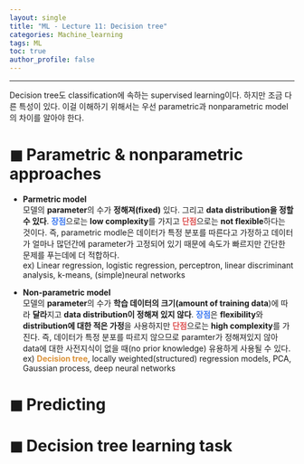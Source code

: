 ```yaml
---
layout: single
title: "ML - Lecture 11: Decision tree"
categories: Machine_learning
tags: ML
toc: true
author_profile: false
---
```

- - -
Decision tree도 classification에 속하는 supervised learning이다. 하지만 조금 다른 특성이 있다. 이걸 이해하기 위해서는 우선 parametric과 nonparametric model의 차이를 알아야 한다.

# ◼︎ Parametric & nonparametric approaches

* **Parmetric model**<br>
    모델의 **parameter**의 수가 **정해져(fixed)** 있다. 그리고 **data distribution을 정할 수 있다**. <span style="color:#3b78f1">**장점**</span>으로는 **low complexity**를 가지고 <span style="color:#dd4f4f">**단점**</span>으로는 **not flexible**하다는 것이다. 즉, parametric modle은 데이터가 특정 분포를 따른다고 가정하고 데이터가 얼마나 많던간에 parameter가 고정되어 있기 때문에 속도가 빠르지만 간단한 문제를 푸는데에 더 적합하다.<br>
    ex) Linear regression, logistic regression, perceptron, linear discriminant analysis, k-means, (simple)neural networks<br>

* **Non-parametric model**<br>
    모델의 **parameter**의 수가 **학습 데이터의 크기(amount of training data**)에 따라 **달라**지고 **data distribution이 정해져 있지 않다**. <span style="color:#3b78f1">**장점**</span>은 **flexibility**와 **distribution에 대한 적은 가정**을 사용하지만 <span style="color:#dd4f4f">**단점**</span>으로는 **high complexity**를 가진다. 즉, 데이터가 특정 분포를 따르지 않으므로 paramter가 정해져있지 않아 data에 대한 사전지식이 없을 때(no prior knowledge) 유용하게 사용될 수 있다. <br>
    ex) <span style="color:#DB9239">**Decision tree**</span>, locally weighted(structured) regression models, PCA, Gaussian process, deep neural networks 
    
# ◼︎ Predicting

# ◼︎ Decision tree learning task
